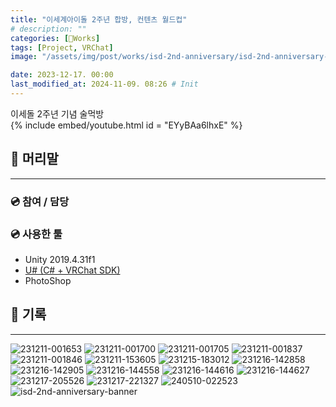 ```yaml
---
title: "이세계아이돌 2주년 합방, 컨텐츠 월드컵"
# description: ""
categories: [🍇Works]
tags: [Project, VRChat]
image: "/assets/img/post/works/isd-2nd-anniversary/isd-2nd-anniversary-banner.png"

date: 2023-12-17. 00:00
last_modified_at: 2024-11-09. 08:26 # Init
---
```


이세돌 2주년 기념 술먹방  
{% include embed/youtube.html id = "EYyBAa6lhxE" %}

## 📀 머리말

---

### 💿 참여 / 담당

### 💿 사용한 툴

- Unity 2019.4.31f1
- [U# (C# + VRChat SDK)](https://udonsharp.docs.vrchat.com/)
- PhotoShop

## 📀 기록

---

![231211-001653](/assets/img/post/works/isd-2nd-anniversary/231211-001653.png)
![231211-001700](/assets/img/post/works/isd-2nd-anniversary/231211-001700.png)
![231211-001705](/assets/img/post/works/isd-2nd-anniversary/231211-001705.png)
![231211-001837](/assets/img/post/works/isd-2nd-anniversary/231211-001837.png)
![231211-001846](/assets/img/post/works/isd-2nd-anniversary/231211-001846.png)
![231211-153605](/assets/img/post/works/isd-2nd-anniversary/231211-153605.png)
![231215-183012](/assets/img/post/works/isd-2nd-anniversary/231215-183012.png)
![231216-142858](/assets/img/post/works/isd-2nd-anniversary/231216-142858.png)
![231216-142905](/assets/img/post/works/isd-2nd-anniversary/231216-142905.png)
![231216-144558](/assets/img/post/works/isd-2nd-anniversary/231216-144558.png)
![231216-144616](/assets/img/post/works/isd-2nd-anniversary/231216-144616.png)
![231216-144627](/assets/img/post/works/isd-2nd-anniversary/231216-144627.png)
![231217-205526](/assets/img/post/works/isd-2nd-anniversary/231217-205526.png)
![231217-221327](/assets/img/post/works/isd-2nd-anniversary/231217-221327.png)
![240510-022523](/assets/img/post/works/isd-2nd-anniversary/240510-022523.png)
![isd-2nd-anniversary-banner](/assets/img/post/works/isd-2nd-anniversary/isd-2nd-anniversary-banner.png)

